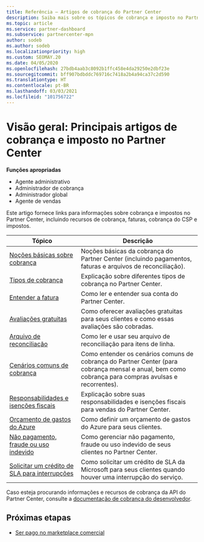 ```yaml
---
title: Referência – Artigos de cobrança do Partner Center
description: Saiba mais sobre os tópicos de cobrança e imposto no Partner Center. As informações abrangem recursos de cobrança, faturas, cobrança do CSP e impostos.
ms.topic: article
ms.service: partner-dashboard
ms.subservice: partnercenter-mpn
author: sodeb
ms.author: sodeb
ms.localizationpriority: high
ms.custom: SEOMAY.20
ms.date: 04/05/2020
ms.openlocfilehash: 27bdb4aab3c8092b1ffc458e4da29250e2dbf23e
ms.sourcegitcommit: bff907bdbddc769716c7418a2b4a94ca37c2d590
ms.translationtype: HT
ms.contentlocale: pt-BR
ms.lasthandoff: 03/03/2021
ms.locfileid: "101756722"
---
```

# <a name="overview-main-billing-and-tax-articles-in-partner-center"></a>Visão geral: Principais artigos de cobrança e imposto no Partner Center

**Funções apropriadas**

- Agente administrativo
- Administrador de cobrança
- Administrador global
- Agente de vendas

Este artigo fornece links para informações sobre cobrança e impostos no Partner Center, incluindo recursos de cobrança, faturas, cobrança do CSP e impostos.


| Tópico | Descrição |
| ----- | ----------- |
| [Noções básicas sobre cobrança](billing-basics.md) | Noções básicas da cobrança do Partner Center (incluindo pagamentos, faturas e arquivos de reconciliação). |
| [Tipos de cobrança](billing-different-types.md) | Explicação sobre diferentes tipos de cobrança no Partner Center. |
| [Entender a fatura](read-your-bill.md) | Como ler e entender sua conta do Partner Center. |
| [Avaliações gratuitas](offer-your-customers-trials-of-microsoft-products.md) | Como oferecer avaliações gratuitas para seus clientes e como essas avaliações são cobradas. |
| [Arquivo de reconciliação](use-the-reconciliation-files.md) | Como ler e usar seu arquivo de reconciliação para itens de linha. |
| [Cenários comuns de cobrança](common-billing-scenarios.md) | Como entender os cenários comuns de cobrança do Partner Center (para cobrança mensal e anual, bem como cobrança para compras avulsas e recorrentes). |
| [Responsabilidades e isenções fiscais](tax-and-tax-exemptions.md) | Explicação sobre suas responsabilidades e isenções fiscais para vendas do Partner Center. |
| [Orçamento de gastos do Azure](set-an-azure-spending-budget-for-your-customers.md) | Como definir um orçamento de gastos do Azure para seus clientes. |
| [Não pagamento, fraude ou uso indevido](non-payment-fraud-misuse.md) | Como gerenciar não pagamento, fraude ou uso indevido de seus clientes no Partner Center. |
| [Solicitar um crédito de SLA para interrupções](request-credit.md) | Como solicitar um crédito de SLA da Microsoft para seus clientes quando houver uma interrupção do serviço. |

Caso esteja procurando informações e recursos de cobrança da API do Partner Center, consulte a [documentação de cobrança do desenvolvedor](/partner-center/develop/manage-billing).

## <a name="next-steps"></a>Próximas etapas

- [Ser pago no marketplace comercial](marketplace-get-paid.md)